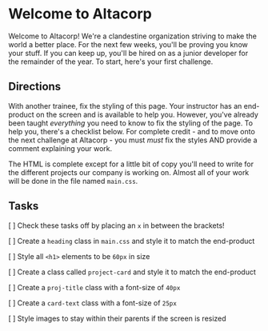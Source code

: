 # Welcome to Altacorp
Welcome to Altacorp! We're a clandestine organization striving to make the world a better place. For the next few weeks, you'll be proving you know your stuff. If you can keep up, you'll be hired on as a junior developer for the remainder of the year. To start, here's your first challenge.

## Directions
With another trainee, fix the styling of this page. Your instructor has an end-product on the screen and is available to help you. However, you've already been taught _everything_ you need to know to fix the styling of the page. To help you, there's a checklist below. For complete credit - and to move onto the next challenge at Altacorp - you must _must_ fix the styles AND provide a comment explaining your work.

The HTML is complete except for a little bit of copy you'll need to write for the different projects our company is working on. Almost all of your work will be done in the file named `main.css`.

## Tasks
[ ] Check these tasks off by placing an `x` in between the brackets!

[ ] Create a `heading` class in `main.css` and style it to match the end-product

[ ] Style all `<h1>` elements to be `60px` in size

[ ] Create a class called `project-card` and style it to match the end-product

[ ] Create a `proj-title` class with a font-size of `40px`

[ ] Create a `card-text` class with a font-size of `25px`

[ ] Style images to stay within their parents if the screen is resized
